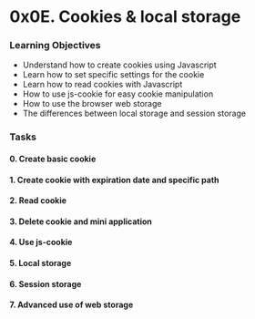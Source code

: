 # 0x0E. Cookies & local storage

### Learning Objectives
* Understand how to create cookies using Javascript
* Learn how to set specific settings for the cookie
* Learn how to read cookies with Javascript
* How to use js-cookie for easy cookie manipulation
* How to use the browser web storage
* The differences between local storage and session storage

### Tasks

#### 0. Create basic cookie
#### 1. Create cookie with expiration date and specific path
#### 2. Read cookie
#### 3. Delete cookie and mini application
#### 4. Use js-cookie
#### 5. Local storage
#### 6. Session storage
#### 7. Advanced use of web storage
